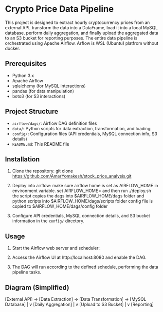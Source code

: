 # Crypto Price Data Pipeline

This project is designed to extract hourly cryptocurrency prices from an external API, transform the data into a DataFrame, load it into a local MySQL database, perform daily aggregation, and finally upload the aggregated data to an S3 bucket for reporting purposes. The entire data pipeline is orchestrated using Apache Airflow.
Arflow is WSL (Ubuntu) platfrom without docker.

## Prerequisites

- Python 3.x
- Apache Airflow
- sqlalchemy (for MySQL interactions)
- pandas (for data manipulation)
- boto3 (for S3 interactions)

## Project Structure

- `airflow/dags/`: Airflow DAG definition files
- `data/`: Python scripts for data extraction, transformation, and loading
- `config/`: Configuration files (API credentials, MySQL connection info, S3 details)
- `README.md`: This README file

## Installation

1. Clone the repository:
   git clone https://github.com/AmarYomakesh/stock_price_analysis.git

2. Deploy into airflow:
   make sure airflow home is set as AIRFLOW_HOME in environment variable. set AIRFLOW_HOME=<your path to airflow>
   and then run ./deploy.sh
   the script copies the dags into $AIRFLOW_HOME/dags folder
   and python scripts into $AIRFLOW_HOME/dags/scripts folder
   config file is copied to $AIRFLOW_HOME/dags/config folder

4. Configure API credentials, MySQL connection details, and S3 bucket information in the `config/` directory.

## Usage

1. Start the Airflow web server and scheduler:

2. Access the Airflow UI at http://localhost:8080 and enable the DAG.

3. The DAG will run according to the defined schedule, performing the data pipeline tasks.

## Diagram (Simplified)

[External API] -> [Data Extraction] -> [Data Transformation] -> [MySQL Database]
|
v
[Daily Aggregation]
|
v
[Upload to S3 Bucket]
|
v
[Reporting]
